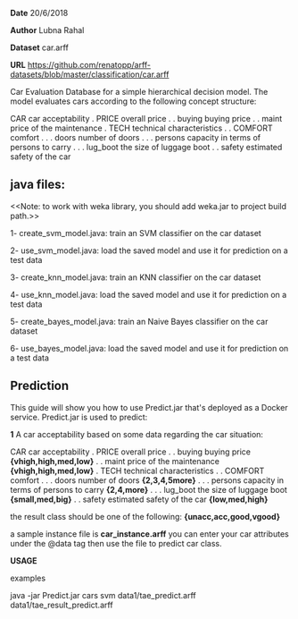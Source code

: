 **Date**
20/6/2018

**Author**
Lubna Rahal

**Dataset**
car.arff


**URL**
https://github.com/renatopp/arff-datasets/blob/master/classification/car.arff


Car Evaluation Database for a simple hierarchical decision model. 
The model evaluates cars according to the following concept structure:

CAR                      car acceptability
. PRICE                  overall price
. . buying               buying price
. . maint                price of the maintenance
. TECH                   technical characteristics
. . COMFORT              comfort
. . . doors              number of doors
. . . persons            capacity in terms of persons to carry
. . . lug_boot           the size of luggage boot
. . safety               estimated safety of the car


java files:
------------
<<Note: to work with weka library, you should add weka.jar to project build path.>>

1- create_svm_model.java:
train an SVM classifier on the car dataset

2- use_svm_model.java:
load the saved model and use it for prediction on a test data


3- create_knn_model.java:
train an KNN classifier on the car dataset

4- use_knn_model.java:
load the saved model and use it for prediction on a test data


5- create_bayes_model.java:
train an Naive Bayes classifier on the car dataset

6- use_bayes_model.java:
load the saved model and use it for prediction on a test data


Prediction
------------

This guide will show you how to use Predict.jar that's deployed as a Docker service.
Predict.jar is used to predict:

**1** A car acceptability based on some data regarding the car situation:

CAR                      car acceptability
. PRICE                  overall price 
. . buying               buying price **{vhigh,high,med,low}**
. . maint                price of the maintenance **{vhigh,high,med,low}**
. TECH                   technical characteristics
. . COMFORT              comfort
. . . doors              number of doors  **{2,3,4,5more}**
. . . persons            capacity in terms of persons to carry  **{2,4,more}**
. . . lug_boot           the size of luggage boot  **{small,med,big}**
. . safety               estimated safety of the car  **{low,med,high}**


the result class should be one of the following:  **{unacc,acc,good,vgood}**


a sample instance file is **car_instance.arff**
you can enter your car attributes under the @data tag then use the file to predict car class.


**USAGE**

examples

java -jar Predict.jar cars svm data1/tae_predict.arff data1/tae_result_predict.arff


